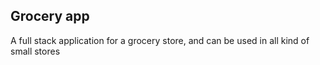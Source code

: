 ## Grocery app
A full stack application for a grocery store, and can be used in all kind of small stores
